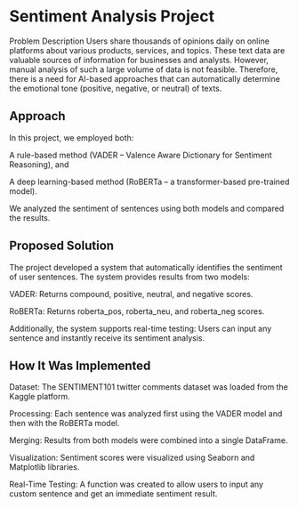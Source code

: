 # Sentiment Analysis Project
Problem Description
Users share thousands of opinions daily on online platforms about various products, services, and topics. These text data are valuable sources of information for businesses and analysts. However, manual analysis of such a large volume of data is not feasible. Therefore, there is a need for AI-based approaches that can automatically determine the emotional tone (positive, negative, or neutral) of texts.

## Approach
In this project, we employed both:

A rule-based method (VADER – Valence Aware Dictionary for Sentiment Reasoning), and

A deep learning-based method (RoBERTa – a transformer-based pre-trained model).

We analyzed the sentiment of sentences using both models and compared the results.

## Proposed Solution
The project developed a system that automatically identifies the sentiment of user sentences.
The system provides results from two models:

VADER: Returns compound, positive, neutral, and negative scores.

RoBERTa: Returns roberta_pos, roberta_neu, and roberta_neg scores.

Additionally, the system supports real-time testing:
Users can input any sentence and instantly receive its sentiment analysis.

## How It Was Implemented
Dataset: The SENTIMENT101 twitter comments dataset was loaded from the Kaggle platform.

Processing: Each sentence was analyzed first using the VADER model and then with the RoBERTa model.

Merging: Results from both models were combined into a single DataFrame.

Visualization: Sentiment scores were visualized using Seaborn and Matplotlib libraries.

Real-Time Testing: A function was created to allow users to input any custom sentence and get an immediate sentiment result.


